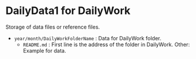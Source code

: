 # DailyData1 for DailyWork

Storage of data files or reference files. 

- `year/month/DailyWorkFolderName` : Data for DailyWork folder. 
    - `README.md` : First line is the address of the folder in DailyWork. Other: Example for data.

